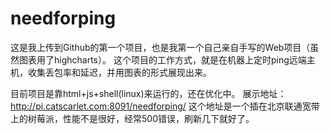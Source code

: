 # needforping
这是我上传到Github的第一个项目，也是我第一个自己亲自手写的Web项目（虽然图表用了highcharts）。
这个项目的工作方式，就是在机器上定时ping远端主机，收集丢包率和延迟，并用图表的形式展现出来。

目前项目是靠html+js+shell(linux)来运行的，还在优化中。
展示地址：http://pi.catscarlet.com:8091/needforping/
这个地址是一个插在北京联通宽带上的树莓派，性能不是很好，经常500错误，刷新几下就好了。


